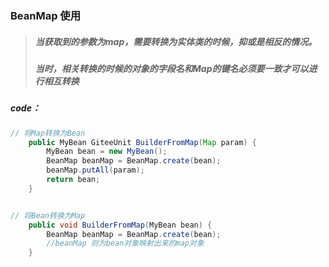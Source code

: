 ### BeanMap 使用





> ##### 当获取到的参数为map，需要转换为实体类的时候，抑或是相反的情况。
>
> ##### 当时，相关转换的时候的对象的字段名和Map的键名必须要一致才可以进行相互转换



##### code：

```java
// 将Map转换为Bean 
	public MyBean GiteeUnit BuilderFromMap(Map param) {
        MyBean bean = new MyBean();
        BeanMap beanMap = BeanMap.create(bean);
        beanMap.putAll(param);
        return bean;
    }


// 将Bean转换为Map
	public void BuilderFromMap(MyBean bean) {
        BeanMap beanMap = BeanMap.create(bean);
		//beanMap 则为bean对象映射出来的map对象
    }
```

